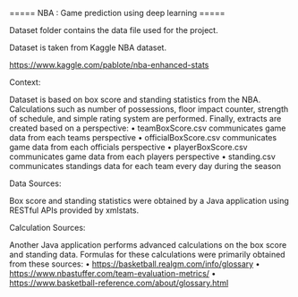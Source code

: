 ===== NBA : Game prediction using deep learning =====

Dataset folder contains the data file used for the project.

Dataset is taken from Kaggle NBA dataset. 

https://www.kaggle.com/pablote/nba-enhanced-stats

Context:

Dataset is based on box score and standing statistics from the NBA.
Calculations such as number of possessions, floor impact counter, strength of schedule, and simple rating system are performed.
Finally, extracts are created based on a perspective:
	•	teamBoxScore.csv communicates game data from each teams perspective
	•	officialBoxScore.csv communicates game data from each officials perspective
	•	playerBoxScore.csv communicates game data from each players perspective
	•	standing.csv communicates standings data for each team every day during the season

Data Sources:

Box score and standing statistics were obtained by a Java application using RESTful APIs provided by xmlstats.

Calculation Sources:

Another Java application performs advanced calculations on the box score and standing data. 
Formulas for these calculations were primarily obtained from these sources:
	•	https://basketball.realgm.com/info/glossary
	•	https://www.nbastuffer.com/team-evaluation-metrics/
	•	https://www.basketball-reference.com/about/glossary.html



